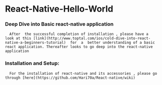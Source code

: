 # React-Native-Hello-World

### Deep  Dive into Basic react-native application

      After  the successful completion of installation , please have a look at this [link](http://www.toptal.com/ios/cold-dive-into-react-native-a-beginners-tutorial)  for  a  better understanding of a basic react application. Thereafter looks to go deep into the react-native application
      
### Installation and Setup:
      
      For the installation of react-native and its accessories , please go through [here](https://github.com/Hari70a/React-native/wiki)
